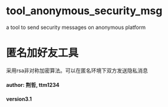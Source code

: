 # tool_anonymous_security_msg
a tool to send security messages on anonymous platform


# 匿名加好友工具
采用rsa非对称加密算法。可以在匿名环境下双方发送隐私消息

#### author: 荆哲, ttm1234
#### version3.1
